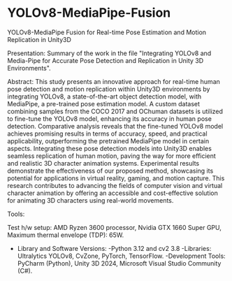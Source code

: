 # YOLOv8-MediaPipe-Fusion
YOLOv8-MediaPipe Fusion for Real-time Pose Estimation and Motion Replication in Unity3D

Presentation: Summary of the work in the file "Integrating YOLOv8 and Media-Pipe for Accurate Pose Detection and Replication in Unity 3D Environments".

Abstract: 
This study presents an innovative approach for real-time human pose detection and motion replication within Unity3D environments by integrating YOLOv8, a state-of-the-art object detection model, with MediaPipe, a pre-trained pose estimation model. A custom dataset combining samples from the COCO 2017 and OChuman datasets is utilized to fine-tune the YOLOv8 model, enhancing its accuracy in human pose detection. Comparative analysis reveals that the fine-tuned YOLOv8 model achieves promising results in terms of accuracy, speed, and practical applicability, outperforming the pretrained MediaPipe model in certain aspects. Integrating these pose detection models into Unity3D enables seamless replication of human motion, paving the way for more efficient and realistic 3D character animation systems. Experimental results demonstrate the effectiveness of our proposed method, showcasing its potential for applications in virtual reality, gaming, and motion capture. This research contributes to advancing the fields of computer vision and virtual character animation by offering an accessible and cost-effective solution for animating 3D characters using real-world movements.

Tools:

  Test h/w setup: AMD Ryzen 3600 processor, Nvidia GTX 1660 Super GPU, Maximum thermal envelope (TDP): 65W.
  
  - Library and Software Versions:
      -Python 3.12 and cv2 3.8 
      -Libraries: Ultralytics YOLOv8, CvZone,       PyTorch, TensorFlow.
      -Development Tools: PyCharm (Python), Unity 3D 2024, Microsoft Visual Studio Community (C#).
